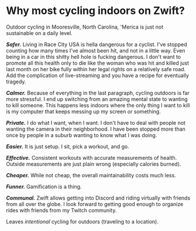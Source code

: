 # Why most cycling indoors on Zwift?

Outdoor cycling in Mooresville, North Carolina, 'Merica is just not sustainable on a daily level.

***Safer.*** Living in Race City USA is hella dangerous for a cyclist. I've stopped counting how many times I've almost been hit, and not in a little way. Even being in a car in this shitty hell hole is fucking dangerous. I don't want to promote all this health only to die like the woman who was hit and killed just last month on her bike fully within her legal rights on a relatively safe road. Add the complication of live-streaming and you have a recipe for eventually tragedy.

***Calmer.*** Because of everything in the last paragraph, cycling outdoors is far more stressful. I end up switching from an amazing mental state to wanting to kill someone. This happens less indoors where the only thing I want to kill is my computer that keeps messing up my screen or something.

***Private.*** I do what I want, when I want. I don't have to deal with people not wanting the camera in their neighborhood. I have been stopped more than once by people in a suburb wanting to know what I was doing.

***Easier.*** It is just setup. I sit, pick a workout, and go.

***Effective.*** Consistent workouts with accurate measurements of health. Outside measurements are just plain wrong (especially calories burned).

***Cheaper.*** While not cheap, the overall maintainability costs much less.

***Funner.*** Gamification is a thing.

***Communal.*** Zwift allows getting into Discord and riding virtually with friends from all over the globe. I look forward to getting good enough to organize rides with friends from my Twitch community.

Leaves *intentional* cycling for outdoors (traveling to a location).
